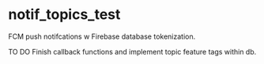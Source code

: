 # notif_topics_test

FCM push notifcations w Firebase database tokenization.

TO DO 
Finish callback functions and implement topic feature tags within db.
